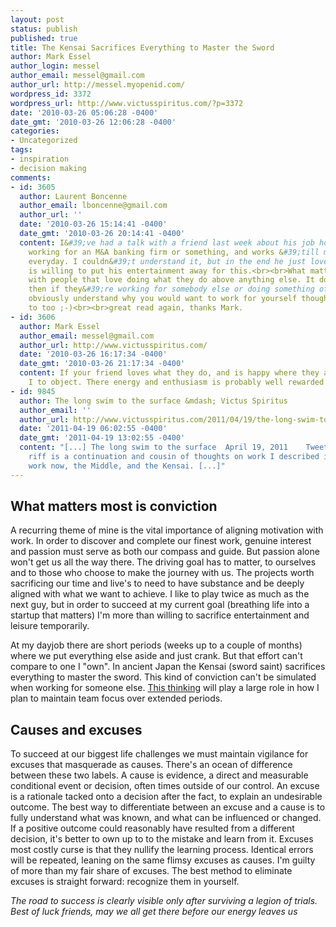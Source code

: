 ```yaml
---
layout: post
status: publish
published: true
title: The Kensai Sacrifices Everything to Master the Sword
author: Mark Essel
author_login: messel
author_email: messel@gmail.com
author_url: http://messel.myopenid.com/
wordpress_id: 3372
wordpress_url: http://www.victusspiritus.com/?p=3372
date: '2010-03-26 05:06:28 -0400'
date_gmt: '2010-03-26 12:06:28 -0400'
categories:
- Uncategorized
tags:
- inspiration
- decision making
comments:
- id: 3605
  author: Laurent Boncenne
  author_email: lboncenne@gmail.com
  author_url: ''
  date: '2010-03-26 15:14:41 -0400'
  date_gmt: '2010-03-26 20:14:41 -0400'
  content: I&#39;ve had a talk with a friend last week about his job hours, he&#39;s
    working for an M&A banking firm or something, and works &#39;till midnight almost
    everyday. I couldn&#39;t understand it, but in the end he just loves his job and
    is willing to put his entertainment away for this.<br><br>What matters is to work
    with people that love doing what they do above anything else. It doesn&#39;t matter
    then if they&#39;re working for somebody else or doing something of their own.<br>I
    obviously understand why you would want to work for yourself though, as I want
    to too ;-)<br><br>great read again, thanks Mark.
- id: 3606
  author: Mark Essel
  author_email: messel@gmail.com
  author_url: http://www.victusspiritus.com/
  date: '2010-03-26 16:17:34 -0400'
  date_gmt: '2010-03-26 21:17:34 -0400'
  content: If your friend loves what they do, and is happy where they are, who am
    I to object. There energy and enthusiasm is probably well rewarded :D
- id: 9845
  author: The long swim to the surface &mdash; Victus Spiritus
  author_email: ''
  author_url: http://www.victusspiritus.com/2011/04/19/the-long-swim-to-the-surface/
  date: '2011-04-19 06:02:55 -0400'
  date_gmt: '2011-04-19 13:02:55 -0400'
  content: "[...] The long swim to the surface  April 19, 2011    TweetThis morning&#8217;s
    riff is a continuation and cousin of thoughts on work I described in meaningful
    work now, the Middle, and the Kensai. [...]"
---
```

<h2>What matters most is conviction</h2>
<p>A recurring theme of mine is the vital importance of aligning motivation with work. In order to discover and complete our finest work, genuine interest and passion must serve as both our compass and guide. But passion alone won't get us all the way there. The driving goal has to matter, to ourselves and to those who choose to make the journey with us. The projects worth sacrificing our time and live's to need to  have substance and be deeply aligned with what we want to achieve. I like to play twice as much as the next guy, but in order to succeed at my current goal (breathing life into a startup that matters) I'm more than willing to sacrifice entertainment and leisure temporarily. </p>
<p>At my dayjob there are short periods (weeks up to a couple of months) where we put everything else aside and just crank. But that effort can't compare to one I "own". In ancient Japan the Kensai (sword saint) sacrifices everything to master the sword. This kind of conviction can't be simulated when working for someone else. <a HREF="http://www.victusspiritus.com/2010/02/23/boost-efficiency-with-open-earnings/">This thinking</a> will play a large role in how I plan to maintain team focus over extended periods.  </p>
<h2>Causes and excuses</h2>
<p>To succeed at our biggest life challenges we must maintain vigilance for excuses that masquerade as causes. There's an ocean of difference between these two labels. A cause is evidence, a direct and measurable conditional event or decision, often times outside of our control. An excuse is a rationale tacked onto a decision after the fact, to explain an undesirable outcome. The best way to differentiate between an excuse and a cause is to fully understand what was known, and what can be influenced or changed. If a positive outcome could reasonably have resulted from a different decision, it's better to own up to to the mistake and learn from it. Excuses most costly curse is that they nullify the learning process. Identical errors will be repeated, leaning on the same flimsy excuses as causes. I'm guilty of more than my fair share of excuses. The best method to eliminate excuses is straight forward: recognize them in yourself.</p>
<p><I> The road to success is clearly visible only after surviving a legion of trials. Best of luck friends, may we all get there before our energy leaves us</I></p>
